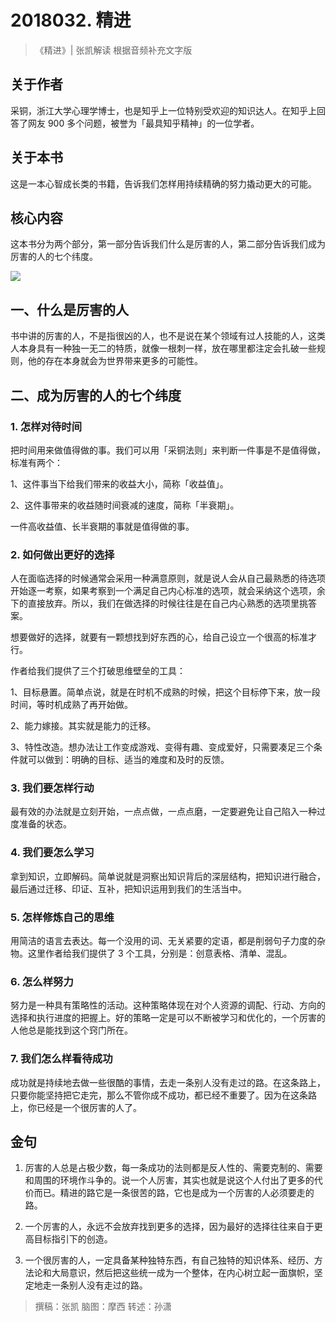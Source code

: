 # 2018032. 精进
>《精进》| 张凯解读
根据音频补充文字版

## 关于作者
采铜，浙江大学心理学博士，也是知乎上一位特别受欢迎的知识达人。在知乎上回答了网友 900 多个问题，被誉为「最具知乎精神」的一位学者。

## 关于本书
这是一本心智成长类的书籍，告诉我们怎样用持续精确的努力撬动更大的可能。

## 核心内容
这本书分为两个部分，第一部分告诉我们什么是厉害的人，第二部分告诉我们成为厉害的人的七个纬度。    

![](https://raw.githubusercontent.com/dalong0514/selfstudy/master/图片链接/听书/2018032.jpg)

## 一、什么是厉害的人
书中讲的厉害的人，不是指很凶的人，也不是说在某个领域有过人技能的人，这类人本身具有一种独一无二的特质，就像一根刺一样，放在哪里都注定会扎破一些规则，他的存在本身就会为世界带来更多的可能性。

## 二、成为厉害的人的七个纬度
### 1. 怎样对待时间
把时间用来做值得做的事。我们可以用「采铜法则」来判断一件事是不是值得做，标准有两个：

1、这件事当下给我们带来的收益大小，简称「收益值」。

2、这件事带来的收益随时间衰减的速度，简称「半衰期」。

一件高收益值、长半衰期的事就是值得做的事。

### 2. 如何做出更好的选择
人在面临选择的时候通常会采用一种满意原则，就是说人会从自己最熟悉的待选项开始逐一考察，如果考察到一个满足自己内心标准的选项，就会采纳这个选项，余下的直接放弃。所以，我们在做选择的时候往往是在自己内心熟悉的选项里挑答案。

想要做好的选择，就要有一颗想找到好东西的心，给自己设立一个很高的标准才行。

作者给我们提供了三个打破思维壁垒的工具：

1、目标悬置。简单点说，就是在时机不成熟的时候，把这个目标停下来，放一段时间，等时机成熟了再开始做。

2、能力嫁接。其实就是能力的迁移。

3、特性改造。想办法让工作变成游戏、变得有趣、变成爱好，只需要凑足三个条件就可以做到：明确的目标、适当的难度和及时的反馈。

### 3. 我们要怎样行动
最有效的办法就是立刻开始，一点点做，一点点磨，一定要避免让自己陷入一种过度准备的状态。

### 4. 我们要怎么学习
拿到知识，立即解码。简单说就是洞察出知识背后的深层结构，把知识进行融合，最后通过迁移、印证、互补，把知识运用到我们的生活当中。

### 5. 怎样修炼自己的思维
用简洁的语言去表达。每一个没用的词、无关紧要的定语，都是削弱句子力度的杂物。这里作者给我们提供了 3 个工具，分别是：创意表格、清单、混乱。

### 6. 怎么样努力
努力是一种具有策略性的活动。这种策略体现在对个人资源的调配、行动、方向的选择和执行进度的把握上。好的策略一定是可以不断被学习和优化的，一个厉害的人他总是能找到这个窍门所在。

### 7. 我们怎么样看待成功
成功就是持续地去做一些很酷的事情，去走一条别人没有走过的路。在这条路上，只要你能坚持把它走完，那么不管你成不成功，都已经不重要了。因为在这条路上，你已经是一个很厉害的人了。

## 金句
1. 厉害的人总是占极少数，每一条成功的法则都是反人性的、需要克制的、需要和周围的环境作斗争的。说一个人厉害，其实也就是说这个人付出了更多的代价而已。精进的路它是一条很苦的路，它也是成为一个厉害的人必须要走的路。

2. 一个厉害的人，永远不会放弃找到更多的选择，因为最好的选择往往来自于更高目标指引下的创造。
3. 一个很厉害的人，一定具备某种独特东西，有自己独特的知识体系、经历、方法论和大局意识，然后把这些统一成为一个整体，在内心树立起一面旗帜，坚定地走一条别人没有走过的路。

> 撰稿：张凯
脑图：摩西
转述：孙潇